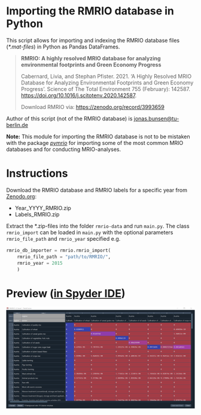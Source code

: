 # Importing the RMRIO database in Python

This script allows for importing and indexing the RMRIO database files (_*.mat-files_) in Python as Pandas DataFrames.

> **RMRIO: A highly resolved MRIO database for analyzing environmental footprints and
Green Economy Progress**
>
> Cabernard, Livia, and Stephan Pfister. 2021. ‘A Highly Resolved MRIO Database for Analyzing Environmental Footprints and Green Economy Progress’. Science of The Total Environment 755 (February): 142587. https://doi.org/10.1016/j.scitotenv.2020.142587.
>
> Download RMRIO via: https://zenodo.org/record/3993659

Author of this script (not of the RMRIO database) is jonas.bunsen@tu-berlin.de

**Note:** This module for importing the RMRIO database is not to be mistaken with the package [_pymrio_](https://github.com/konstantinstadler/pymrio) for importing some of the most common MRIO databases and for conducting MRIO-analyses.

# Instructions

Download the RMRIO database and RMRIO labels for a specific year from
[Zenodo.org](https://zenodo.org/record/3993659):

- Year_YYYY_RMRIO.zip
- Labels_RMRIO.zip
    
Extract the *.zip-files into the folder `rmrio-data` and run `main.py`. The class `rmrio_import` can be loaded in `main.py` with the optional parameters `rmrio_file_path` and `rmrio_year` specified e.g.

```Python
rmrio_db_importer = rmrio.rmrio_import(   
    rmrio_file_path = "path/to/RMRIO/",
    rmrio_year = 2015
    )
```

# Preview ([in Spyder IDE](https://spyder-ide.org/))
![RMRIO_A_head](/readme-supplementary/RMRIO_A_head.png)